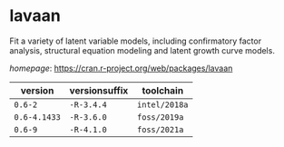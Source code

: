 # lavaan

Fit a variety of latent variable models, including confirmatory factor analysis, structural  equation modeling and latent growth curve models.

*homepage*: <https://cran.r-project.org/web/packages/lavaan>

version | versionsuffix | toolchain
--------|---------------|----------
``0.6-2`` | ``-R-3.4.4`` | ``intel/2018a``
``0.6-4.1433`` | ``-R-3.6.0`` | ``foss/2019a``
``0.6-9`` | ``-R-4.1.0`` | ``foss/2021a``
